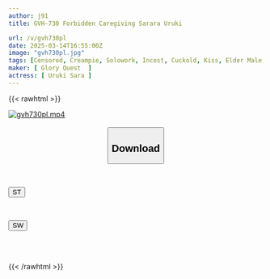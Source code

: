 ```yaml
---
author: j91
title: GVH-730 Forbidden Caregiving Sarara Uruki

url: /v/gvh730pl
date: 2025-03-14T16:55:00Z
image: "gvh730pl.jpg"
tags: [Censored, Creampie, Solowork, Incest, Cuckold, Kiss, Elder Male	]
maker: [ Glory Quest  ]
actress: [ Uruki Sara ]
---
```



{{< rawhtml >}}

<div class="video" data-videoid="VGam4B47WehKKR1">
    <a href="javascript:;">
        <img src="/v/gvh730pl/gvh730pl.jpg" width="WIDTH" height="HEIGHT" alt="gvh730pl.mp4" loading="lazy">
    </a>
</div>

<script type="text/javascript" src="https://j91.asia/asset/on-demand-st.js"></script>

<br>
  <link rel="stylesheet" href="https://j91.asia/asset/bs5.css">
  
  <center>
  <button class="btn btn-primary" type="button" data-bs-toggle="collapse" data-bs-target=".multi-collapse" aria-expanded="false" aria-controls="multiCollapseExample1 multiCollapseExample2"><h2>Download</h2></button></center>
</p>
<div class="row">
  <div class="col">
    <div class="collapse multi-collapse" id="multiCollapseExample1">
      <div class="card card-body">
	      	      <br>
<div class="buttons">  
<p><a href="/v/gvh730pl/st.html" target="_blank"><button class="btn-hover color-3"><i class="fa fa-download"></i> ST</button></a></p></div>
    </div>
  </div>
</div>
  <div class="col">
    <div class="collapse multi-collapse" id="multiCollapseExample2">
      <div class="card card-body">
	      <br>
<div class="buttons">
<p><a href="/v/gvh730pl/sw.html" target="_blank"><button class="btn-hover color-2"><i class="fa fa-download"></i> SW</button></a></p></div>
<br><br>
      </div>
    </div>
  </div>
</div>

{{< /rawhtml >}}